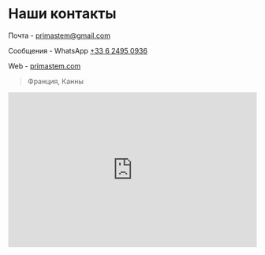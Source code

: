 # Наши контакты

Почта - [primastem@gmail.com](mailto:primastem@gmail.com)

Сообщения - WhatsApp [+33 6 2495 0936](https://api.whatsapp.com/send?phone=33624950936)

Web - [primastem.com](https://primastem.com) 

> Франция, Канны

<iframe src="https://www.google.com/maps/embed?pb=!1m18!1m12!1m3!1d92551.38938437164!2d6.9270504926141205!3d43.53922815494842!2m3!1f0!2f0!3f0!3m2!1i1024!2i768!4f13.1!3m3!1m2!1s0x12ce8180530cffff%3A0x40819a5fd979e20!2sCannes!5e0!3m2!1sen!2sfr!4v1720692560775!5m2!1sen!2sfr" width=100% height="315" style="border:0;" allowfullscreen="" loading="lazy" referrerpolicy="no-referrer-when-downgrade"></iframe>